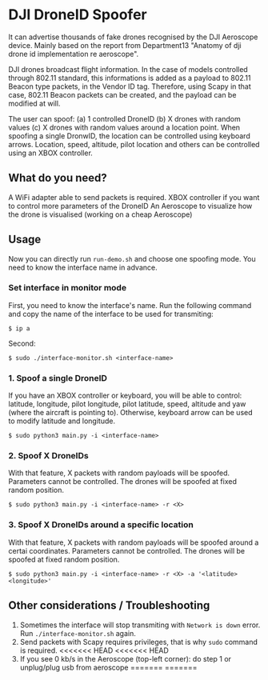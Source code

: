 # DJI DroneID Spoofer
It can advertise thousands of fake drones recognised by the DJI Aeroscope device. Mainly based on the report from Department13 "Anatomy of dji drone id implementation re aeroscope". 

DJI drones broadcast flight information. In the case of models controlled through 802.11 standard, this informations is added as a payload to 802.11 Beacon type 
packets, in the Vendor ID tag. Therefore, using Scapy in that case, 802.11 Beacon packets can be created, and the payload can be modified at will.

The user can spoof: (a) 1 controlled DroneID (b) X drones with random values  (c) X drones with random values around a location point.
When spoofing a single DronwID, the location can be controlled using keyboard arrows. Location, speed, altitude, pilot location and others can be controlled using an XBOX controller.
 

## What do you need?
A WiFi adapter able to send packets is required.
XBOX controller if you want to control more parameters of the DroneID
An Aeroscope to visualize how the drone is visualised (working on a cheap Aeroscope)


## Usage
Now you can directly run `run-demo.sh` and choose one spoofing mode. You need to know the interface name in advance.
### Set interface in monitor mode
First, you need to know the interface's name. Run the following command and copy the name of the interface to be used for transmiting:

`$ ip a` 

Second: 

`$ sudo ./interface-monitor.sh <interface-name>`

### 1. Spoof a single DroneID
If you have an XBOX controller or keyboard, you will be able to control: latitude, longitude, pilot longitude, pilot latitude, speed, altitude and yaw (where the aircraft is pointing to).
Otherwise, keyboard arrow can be used to modify latitude and longitude.

`$ sudo python3 main.py -i <interface-name> `

### 2. Spoof X DroneIDs
With that feature, X packets with random payloads will be spoofed. Parameters cannot be controlled. The drones will be spoofed at fixed random position.

`$ sudo python3 main.py -i <interface-name> -r <X>`

### 3. Spoof X DroneIDs around a specific location
With that feature, X packets with random payloads will be spoofed around a certai coordinates. Parameters cannot be controlled. The drones will be spoofed at fixed random position.

`$ sudo python3 main.py -i <interface-name> -r <X> -a '<latitude> <longitude>'`

## Other considerations / Troubleshooting
1. Sometimes the interface will stop transmiting with `Network is down` error. Run `./interface-monitor.sh` again.
2. Send packets with Scapy requires privileges, that is why `sudo` command is required.
<<<<<<< HEAD
<<<<<<< HEAD
3. If you see 0 kb/s in the Aeroscope (top-left corner): do step 1 or unplug/plug usb from aeroscope
=======
=======
